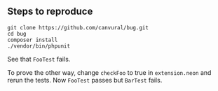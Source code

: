 ## Steps to reproduce

```console
git clone https://github.com/canvural/bug.git
cd bug
composer install
./vendor/bin/phpunit
```

See that `FooTest` fails.

To prove the other way, change `checkFoo` to true in `extension.neon` and rerun the tests. Now `FooTest` passes but `BarTest` fails.